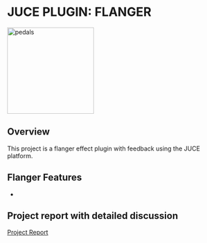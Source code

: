 # **JUCE PLUGIN: FLANGER**

<img src="img/flanger.jpg" alt="pedals" width="200"/>

## **Overview**

This project is a flanger effect plugin with feedback using the JUCE platform. 



## **Flanger Features**
- 

## **Project report with detailed discussion**
[Project Report](https://drive.google.com/file/d/1J9TlQNdbdZR_r4KVOHtxboWwi5eNyTsY/view?usp=sharing)
 
